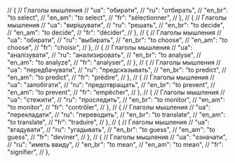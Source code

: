// { // Глаголы мышления
//     "ua": "обирати",
//     "ru": "отбирать",
//     "en_br": "to select",
//     "en_am": "to select",
//     "fr": "sélectionner",
// },
// { // Глаголы мышления
//     "ua": "вирішувати",
//     "ru": "решать",
//     "en_br": "to decide",
//     "en_am": "to decide",
//     "fr": "décider",
// },
// { // Глаголы мышления
//     "ua": "обирати",
//     "ru": "выбирать",
//     "en_br": "to choose",
//     "en_am": "to choose",
//     "fr": "choisir",
// },
// { // Глаголы мышления
//     "ua": "аналізувати",
//     "ru": "анализировать",
//     "en_br": "to analyse",
//     "en_am": "to analyze",
//     "fr": "analyser",
// },
// { // Глаголы мышления
//     "ua": "передбачувати",
//     "ru": "предсказывать",
//     "en_br": "to predict",
//     "en_am": "to predict",
//     "fr": "prédire",
// },
// { // Глаголы мышления
//     "ua": "запобігати",
//     "ru": "предотвращать",
//     "en_br": "to prevent",
//     "en_am": "to prevent",
//     "fr": "empêcher",
// },
// { // Глаголы мышления
//     "ua": "стежити",
//     "ru": "проследить",
//     "en_br": "to monitor",
//     "en_am": "to monitor",
//     "fr": "contrôler",
// },
// { // Глаголы мышления
//     "ua": "перекладати",
//     "ru": "переводить",
//     "en_br": "to translate",
//     "en_am": "to translate",
//     "fr": "traduire",
// },
// { // Глаголы мышления
//     "ua": "вгадувати",
//     "ru": "угадывать",
//     "en_br": "to guess",
//     "en_am": "to guess",
//     "fr": "deviner",
// },
// { // Глаголы мышления
//     "ua": "означати",
//     "ru": "иметь ввиду",
//     "en_br": "to mean",
//     "en_am": "to mean",
//     "fr": "signifier",
// },
